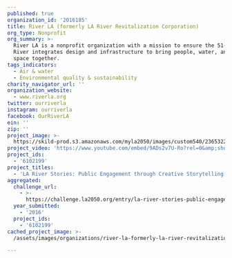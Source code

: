 ```yaml
---
published: true
organization_id: '2016185'
title: River LA (formerly LA River Revitalization Corporation)
org_type: Nonprofit
org_summary: >-
  River LA is a nonprofit organization with a mission to ensure the 51-mile LA
  River integrates design and infrastructure to bring people, water, and public
  space together.
tags_indicators:
  - Air & water
  - Environmental quality & sustainability
charity_navigator_url: ''
organization_website:
  - www.riverla.org
twitter: ourriverla
instagram: ourriverla
facebook: OurRiverLA
ein: ''
zip: ''
project_image: >-
  https://skild-prod.s3.amazonaws.com/myla2050/images/custom540/2365322355741-team90.jpg
project_video: 'https://www.youtube.com/embed/9ADs2v7U-Ro?rel=0&amp;showinfo=0'
project_ids:
  - '6102199'
project_titles:
  - 'LA River Stories: Public Engagement through Creative Storytelling'
aggregated:
  challenge_url:
    - >-
      https://challenge.la2050.org/entry/la-river-stories-public-engagement-through-creative-storytelling
  year_submitted:
    - '2016'
  project_ids:
    - '6102199'
cached_project_image: >-
  /assets/images/organizations/river-la-formerly-la-river-revitalization-corporation/skild-prod.s3.amazonaws.com/myla2050/images/custom540/2365322355741-team90.jpg

---
```

